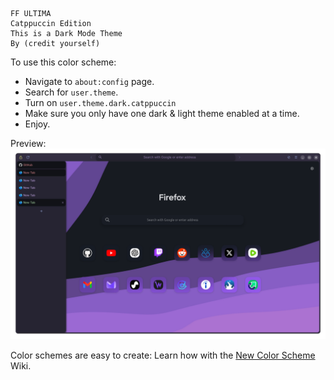 ```
FF ULTIMA
Catppuccin Edition
This is a Dark Mode Theme
By (credit yourself)
```

To use this color scheme:
- Navigate to `about:config` page.
- Search for `user.theme`.
- Turn on `user.theme.dark.catppuccin`
- Make sure you only have one dark & light theme enabled at a time.
- Enjoy.

Preview:
![preview](./preview.png)

Color schemes are easy to create: Learn how with the [New Color Scheme](https://github.com/soulhotel/FF-ULTIMA/wiki/Create-a-Color-Scheme) Wiki.
